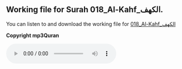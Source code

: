 
## Working file for Surah 018_Al-Kahf_الكهف.

You can listen to and download the working file for [018_Al-Kahf_الكهف](https://server13.mp3quran.net/husr/018.mp3)

**Copyright mp3Quran**

<audio controls src="https://server13.mp3quran.net/husr/018.mp3"></audio>


